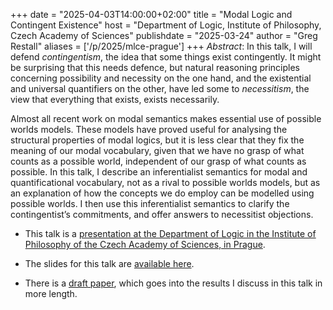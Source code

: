 +++
date = "2025-04-03T14:00:00+02:00"
title = "Modal Logic and Contingent Existence"
host = "Department of Logic, Institute of Philosophy, Czech Academy of Sciences"
publishdate = "2025-03-24"
author = "Greg Restall"
aliases = ['/p/2025/mlce-prague']
+++
*Abstract*: 
In this talk, I will defend *contingentism*, the idea that some things exist
contingently. It might be surprising that this needs defence, but natural
reasoning principles concerning possibility and necessity on the one hand, and
the existential and universal quantifiers on the other, have led some to
_necessitism_, the view that everything that exists, exists necessarily.

Almost all recent work on modal semantics makes essential use of possible
worlds models. These models have proved useful for analysing the structural
properties of modal logics, but it is less clear that they fix the meaning of
our modal vocabulary, given that we have no grasp of what counts as a possible
world, independent of our grasp of what counts as possible. In this talk, I
describe an  inferentialist semantics for modal and quantificational
vocabulary, not as a rival to possible worlds models, but as an explanation of
how the concepts we do employ can be modelled using possible worlds. I then use
this inferentialist semantics to clarify the contingentist’s commitments, and
offer answers to necessitist objections.


* This talk is a [presentation at the Department of Logic in the Institute of Philosophy of the Czech Academy of Sciences, in Prague](https://www.flu.cas.cz/en/events-of-institute-of-philosophy-as-cr/27-prednasky/4934-greg-restall-modal-logic-and-contingent-existence).

* The slides for this talk are [available here](https://www.icloud.com/iclouddrive/0344CylnuPaHpfDljxQbQooHA#mlce-prague).

* There is a [draft paper](https://consequently.org/writing/mlce-ge2/), which
  goes into the results I discuss in this talk in more length. 


